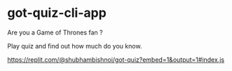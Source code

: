 # got-quiz-cli-app

Are you a Game of Thrones fan ?

Play quiz and find out how much do you know.

https://replit.com/@shubhambishnoi/got-quiz?embed=1&output=1#index.js
